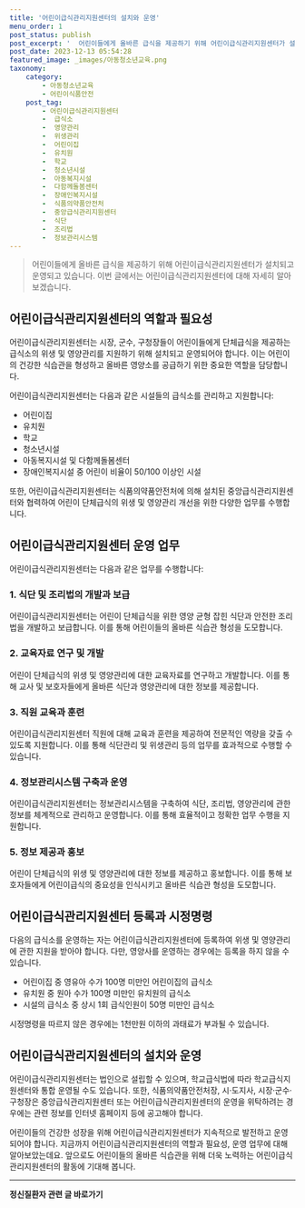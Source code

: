 ```yaml
---
title: '어린이급식관리지원센터의 설치와 운영'
menu_order: 1
post_status: publish
post_excerpt: '  어린이들에게 올바른 급식을 제공하기 위해 어린이급식관리지원센터가 설치되고 운영되고 있습니다. 이번 글에서는 어린이급식관리지원센터에 대해 자세히 알아보겠습니다.'
post_date: 2023-12-13 05:54:28
featured_image: _images/아동청소년교육.png
taxonomy:
    category:
        - 아동청소년교육
        - 어린이식품안전
    post_tag:
        - 어린이급식관리지원센터
        -  급식소
        -  영양관리
        -  위생관리
        -  어린이집
        -  유치원
        -  학교
        -  청소년시설
        -  아동복지시설
        -  다함께돌봄센터
        -  장애인복지시설
        -  식품의약품안전처
        -  중앙급식관리지원센터
        -  식단
        -  조리법
        -  정보관리시스템
---
```




> 어린이들에게 올바른 급식을 제공하기 위해 어린이급식관리지원센터가 설치되고 운영되고 있습니다. 이번 글에서는 어린이급식관리지원센터에 대해 자세히 알아보겠습니다. 

## 어린이급식관리지원센터의 역할과 필요성

어린이급식관리지원센터는 시장, 군수, 구청장들이 어린이들에게 단체급식을 제공하는 급식소의 위생 및 영양관리를 지원하기 위해 설치되고 운영되어야 합니다. 이는 어린이의 건강한 식습관을 형성하고 올바른 영양소를 공급하기 위한 중요한 역할을 담당합니다.

어린이급식관리지원센터는 다음과 같은 시설들의 급식소를 관리하고 지원합니다:

- 어린이집
- 유치원
- 학교
- 청소년시설
- 아동복지시설 및 다함께돌봄센터
- 장애인복지시설 중 어린이 비율이 50/100 이상인 시설

또한, 어린이급식관리지원센터는 식품의약품안전처에 의해 설치된 중앙급식관리지원센터와 협력하여 어린이 단체급식의 위생 및 영양관리 개선을 위한 다양한 업무를 수행합니다.

## 어린이급식관리지원센터 운영 업무

어린이급식관리지원센터는 다음과 같은 업무를 수행합니다:

### 1. 식단 및 조리법의 개발과 보급

어린이급식관리지원센터는 어린이 단체급식을 위한 영양 균형 잡힌 식단과 안전한 조리법을 개발하고 보급합니다. 이를 통해 어린이들의 올바른 식습관 형성을 도모합니다.

### 2. 교육자료 연구 및 개발

어린이 단체급식의 위생 및 영양관리에 대한 교육자료를 연구하고 개발합니다. 이를 통해 교사 및 보호자들에게 올바른 식단과 영양관리에 대한 정보를 제공합니다.

### 3. 직원 교육과 훈련

어린이급식관리지원센터 직원에 대해 교육과 훈련을 제공하여 전문적인 역량을 갖출 수 있도록 지원합니다. 이를 통해 식단관리 및 위생관리 등의 업무를 효과적으로 수행할 수 있습니다.

### 4. 정보관리시스템 구축과 운영

어린이급식관리지원센터는 정보관리시스템을 구축하여 식단, 조리법, 영양관리에 관한 정보를 체계적으로 관리하고 운영합니다. 이를 통해 효율적이고 정확한 업무 수행을 지원합니다.

### 5. 정보 제공과 홍보

어린이 단체급식의 위생 및 영양관리에 대한 정보를 제공하고 홍보합니다. 이를 통해 보호자들에게 어린이급식의 중요성을 인식시키고 올바른 식습관 형성을 도모합니다.

## 어린이급식관리지원센터 등록과 시정명령

다음의 급식소를 운영하는 자는 어린이급식관리지원센터에 등록하여 위생 및 영양관리에 관한 지원을 받아야 합니다. 다만, 영양사를 운영하는 경우에는 등록을 하지 않을 수 있습니다.

- 어린이집 중 영유아 수가 100명 미만인 어린이집의 급식소
- 유치원 중 원아 수가 100명 미만인 유치원의 급식소
- 시설의 급식소 중 상시 1회 급식인원이 50명 미만인 급식소

시정명령을 따르지 않은 경우에는 1천만원 이하의 과태료가 부과될 수 있습니다.

## 어린이급식관리지원센터의 설치와 운영

어린이급식관리지원센터는 법인으로 설립할 수 있으며, 학교급식법에 따라 학교급식지원센터와 통합 운영될 수도 있습니다. 또한, 식품의약품안전처장, 시·도지사, 시장·군수·구청장은 중앙급식관리지원센터 또는 어린이급식관리지원센터의 운영을 위탁하려는 경우에는 관련 정보를 인터넷 홈페이지 등에 공고해야 합니다.

어린이들의 건강한 성장을 위해 어린이급식관리지원센터가 지속적으로 발전하고 운영되어야 합니다. 지금까지 어린이급식관리지원센터의 역할과 필요성, 운영 업무에 대해 알아보았는데요. 앞으로도 어린이들의 올바른 식습관을 위해 더욱 노력하는 어린이급식관리지원센터의 활동에 기대해 봅니다.


<!-- wp:separator -->
<hr class="wp-block-separator has-alpha-channel-opacity"/>
<!-- /wp:separator -->

<!-- wp:group {"backgroundColor":"base","layout":{"type":"constrained"}} -->
<div class="wp-block-group has-base-background-color has-background"><!-- wp:paragraph {"align":"center","fontSize":"medium"} -->
<p class="has-text-align-center has-large-font-size"><strong>정신질환자 관련 글 바로가기</strong></p>
<!-- /wp:paragraph -->


<!-- wp:latest-posts
{"categories":[{"id":25985,"count":19,"description":"","link":"https://uknowlaw.com/category/%ec%a0%95%ec%8b%a0%ec%a7%88%ed%99%98%ec%9e%90/","name":"정신질환자","slug":"정신질환자","taxonomy":"category","parent":0,"meta":[],"_links":{"self":[{"href":"https://uknowlaw.com/wp-json/wp/v2/categories/25985"}],"collection":[{"href":"https://uknowlaw.com/wp-json/wp/v2/categories"}],"about":[{"href":"https://uknowlaw.com/wp-json/wp/v2/taxonomies/category"}],"wp:post_type":[{"href":"https://uknowlaw.com/wp-json/wp/v2/posts?categories=25985"}],"curies":[{"name":"wp","href":"https://api.w.org/{rel}","templated":true}]}}],"postsToShow":100,"excerptLength":28,"postLayout":"grid","columns":2,"featuredImageAlign":"left","featuredImageSizeSlug":"large","fontSize":"small"} /--></div>
<!-- /wp:group -->